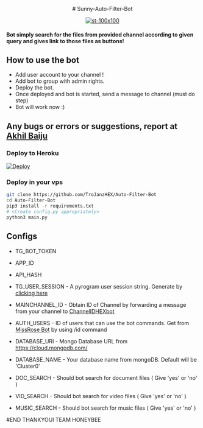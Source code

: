 <p align=center>
# Sunny-Auto-Filter-Bot
<p align="center">
  <a href="https://www.t.me/honeybeemovies">
    <img src="https://i.ibb.co/CnFbC9c/st-100x100.png" alt="st-100x100" border="0">
  </a>
</p>

#### Bot simply search for the files from provided channel according to given query and gives link to those files as buttons!
## How to use the bot
* Add user account to your channel !
* Add bot to group with admin rights.
* Deploy the bot.
* Once deployed and bot is started, send a message to channel (must do step)
* Bot will work now :)

## Any bugs or errors or suggestions, report at [Akhil Baiju](https://telegram.me/akhilbaiju)

### Deploy to Heroku
[![Deploy](https://www.herokucdn.com/deploy/button.svg)](https://heroku.com/deploy?template=https://github.com/akhilbaiju/Sunny-Auto-Filter-Bot2)

### Deploy in your vps
```sh
git clone https://github.com/TroJanzHEX/Auto-Filter-Bot
cd Auto-Filter-Bot
pip3 install -r requirements.txt
# <Create config.py appropriately>
python3 main.py
```

## Configs

* TG_BOT_TOKEN

* APP_ID      

* API_HASH

* TG_USER_SESSION  - A pyrogram user session string. Generate by [clicking here](https://repl.it/@prgofficial/String-Gen)

* MAINCHANNEL_ID - Obtain ID of Channel by forwarding a message from your channel to [ChannelIDHEXbot](https://telegram.dog/channelidhexbot)

* AUTH_USERS  - ID of users that can use the bot commands. Get from [MissRose Bot](https://telegram.dog/MissRose_bot) by using /id command

* DATABASE_URI  - Mongo Database URL from https://cloud.mongodb.com/

* DATABASE_NAME  - Your database name from mongoDB. Default will be 'Cluster0'

* DOC_SEARCH  - Should bot search for document files ( Give 'yes' or 'no' )

* VID_SEARCH  - Should bot search for video files ( Give 'yes' or 'no' )

* MUSIC_SEARCH  - Should bot search for music files ( Give 'yes' or 'no' )

#END THANKYOUI TEAM HONEYBEE
